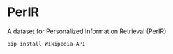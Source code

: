 # PerIR
A dataset for Personalized Information Retrieval (PerIR)

```shell
pip install Wikipedia-API
```
